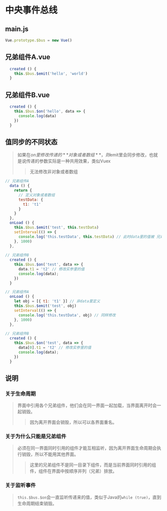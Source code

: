 # 中央事件总线

## main.js

```js
Vue.prototype.$bus = new Vue()
```



## 兄弟组件A.vue

```js
  created () {
    this.$bus.$emit('hello', 'world')
  }
```



## 兄弟组件B.vue

```js
  created () {
    this.$bus.$on('hello', data => {
      console.log(data)
    })
  }
```



## 值同步的不同状态

> 如果在$on里修改传递的**对象或者数组**，则$emit里会同步修改，也就是说传递的参数实际是一种共用效果，类似Vuex
>
> > 无法修改非对象或者数组

```js
// 兄弟组件A
  data () {
    return {
      // 定义对象或者数组
      testData: {
        t1: 't1'
      }
    }
  },
  onLoad () {
    this.$bus.$emit('test', this.testData)
    setInterval(() => {
      console.log('this.testData', this.testData) // 此时data里的值被 兄弟组件B 修改
    }, 1000)
  },
    
// 兄弟组件B
  created () {
    this.$bus.$on('test', data => {
      data.t1 = 't2' // 修改实参里的值
      console.log(data);
    })
  }
```

```js
// 兄弟组件A
  onLoad () {
    let obj = [{ t1: 't1' }] // 非data里定义
    this.$bus.$emit('test', obj)
    setInterval(() => {
      console.log('this.testData', obj) // 同样修改
    }, 1000)
  },
 
// 兄弟组件B
  created () {
    this.$bus.$on('test', data => {
      data[0].t1 = 't2' // 修改实参里的值
      console.log(data);
    })
  }
```



## 说明

### 关于生命周期

> 界面中引用各个兄弟组件，他们会在同一界面一起加载，当界面离开时会一起销毁。
>
> > 因为离开界面会销毁，所以可以各界面重名。

### 关于为什么只能是兄弟组件

> 必须在同一界面同时引用的组件才能互相监听，因为离开界面生命周期会执行销毁，所以不能用其他界面。
>
> > 这里的兄弟组件不是同一目录下组件，而是当前界面同时引用的组件，组件在界面中按顺序并列（兄弟）排放。

### 关于监听事件

> `this.$bus.$on`会一直监听传递来的值，类似于Java的`while (true)`，直到生命周期结束销毁。